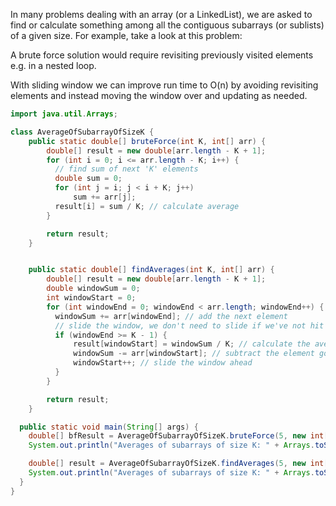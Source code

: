 In many problems dealing with an array (or a LinkedList),
we are asked to find or calculate something among all the contiguous subarrays (or sublists)
of a given size. For example, take a look at this problem:

A brute force solution would require revisiting previously visited elements e.g. in a nested loop.

With sliding window we can improve run time to O(n) by avoiding revisiting elements and instead moving the window over and updating as needed.

```java
import java.util.Arrays;

class AverageOfSubarrayOfSizeK {
    public static double[] bruteForce(int K, int[] arr) {
        double[] result = new double[arr.length - K + 1];
        for (int i = 0; i <= arr.length - K; i++) {
          // find sum of next 'K' elements
          double sum = 0;
          for (int j = i; j < i + K; j++)
              sum += arr[j];
          result[i] = sum / K; // calculate average
        }

        return result;
    }


    public static double[] findAverages(int K, int[] arr) {
        double[] result = new double[arr.length - K + 1];
        double windowSum = 0;
        int windowStart = 0;
        for (int windowEnd = 0; windowEnd < arr.length; windowEnd++) {
          windowSum += arr[windowEnd]; // add the next element
          // slide the window, we don't need to slide if we've not hit the required window size of 'k'
          if (windowEnd >= K - 1) {
              result[windowStart] = windowSum / K; // calculate the average
              windowSum -= arr[windowStart]; // subtract the element going out
              windowStart++; // slide the window ahead
          }
        }

        return result;
    }

  public static void main(String[] args) {
    double[] bfResult = AverageOfSubarrayOfSizeK.bruteForce(5, new int[] { 1, 3, 2, 6, -1, 4, 1, 8, 2 });
    System.out.println("Averages of subarrays of size K: " + Arrays.toString(bfResult));

    double[] result = AverageOfSubarrayOfSizeK.findAverages(5, new int[] { 1, 3, 2, 6, -1, 4, 1, 8, 2 });
    System.out.println("Averages of subarrays of size K: " + Arrays.toString(result));
  }
}

```
